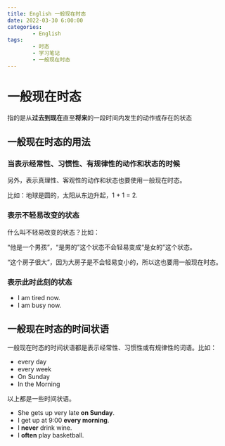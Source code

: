 ```yaml
---
title: English 一般现在时态
date: 2022-03-30 6:00:00
categories:
        - English
tags:
        - 时态
        - 学习笔记
        - 一般现在时态
---
```


# 一般现在时态

指的是从**过去到现在**直至**将来**的一段时间内发生的动作或存在的状态

## 一般现在时态的用法

### 当表示经常性、习惯性、有规律性的动作和状态的时候

另外，表示真理性、客观性的动作和状态也要使用一般现在时态。

比如：地球是圆的，太阳从东边升起，1 + 1 = 2.

### 表示不轻易改变的状态

什么叫不轻易改变的状态？比如：

“他是一个男孩”，“是男的”这个状态不会轻易变成“是女的”这个状态。

“这个房子很大”，因为大房子是不会轻易变小的，所以这也要用一般现在时态。

### 表示此时此刻的状态

- I am tired now.
- I am busy now.

## 一般现在时态的时间状语

一般现在时态的时间状语都是表示经常性、习惯性或有规律性的词语。比如：

- every day
- every week
- On Sunday
- In the Morning

以上都是一些时间状语。

- She gets up very late **on Sunday**.
- I get up at 9:00 **every morning**.
- I **never** drink wine.
- I **often** play basketball.
